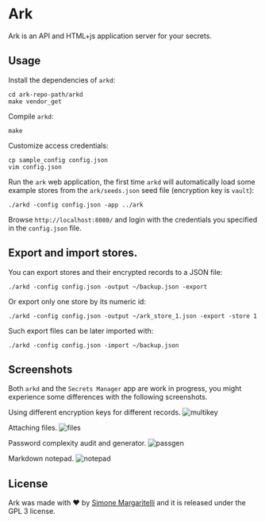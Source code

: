 # Ark

Ark is an API and HTML+js application server for your secrets.

## Usage

Install the dependencies of `arkd`:

    cd ark-repo-path/arkd
    make vendor_get
    
Compile `arkd`:
    
    make

Customize access credentials:

    cp sample_config config.json
    vim config.json

Run the `ark` web application, the first time `arkd` will automatically load some example stores from the `ark/seeds.json` seed file (encryption key is `vault`):

    ./arkd -config config.json -app ../ark

Browse `http://localhost:8080/` and login with the credentials you specified in the `config.json` file.

## Export and import stores.

You can export stores and their encrypted records to a JSON file:

    ./arkd -config config.json -output ~/backup.json -export

Or export only one store by its numeric id:

    ./arkd -config config.json -output ~/ark_store_1.json -export -store 1 

Such export files can be later imported with:

    ./arkd -config config.json -import ~/backup.json

## Screenshots

Both `arkd` and the `Secrets Manager` app are work in progress, you might experience some differences with the following screenshots.

Using different encryption keys for different records.
![multikey](https://pbs.twimg.com/media/DQN8W1KWsAEP6bd.jpg:large)

Attaching files.
![files](https://pbs.twimg.com/media/DQN8vAtW0AEho6Z.jpg:large)

Password complexity audit and generator.
![passgen](https://pbs.twimg.com/media/DQN8vAiXkAA9x1z.jpg:large)

Markdown notepad.
![notepad](https://pbs.twimg.com/media/DQOmJ8tW4AE7W_H.jpg:large)

## License

Ark was made with ♥  by [Simone Margaritelli](https://www.evilsocket.net/) and it is released under the GPL 3 license.

